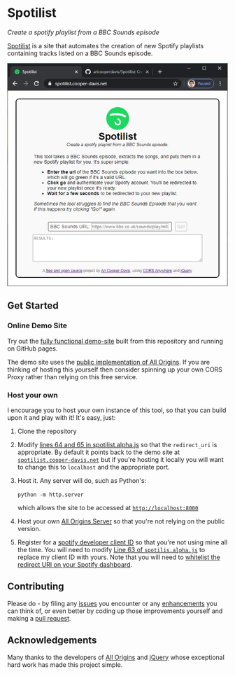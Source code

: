 # Spotilist
*Create a spotify playlist from a BBC Sounds episode*

[Spotilist](https://aricooperdavis.github.io/Spotilist) is a site that automates the creation of new Spotify playlists containing tracks listed on a BBC Sounds episode.

![Screenshot of the User Interface](resources/screenshot.png)

## Get Started
### Online Demo Site
Try out the [fully functional demo-site](https://aricooperdavis.github.io/Spotilist/) built from this repository and running on GitHub pages.

The demo site uses the [public implementation of All Origins](https://github.com/gnuns/allOrigins). If you are thinking of hosting this yourself then consider spinning up your own CORS Proxy rather than relying on this free service.

### Host your own
I encourage you to host your own instance of this tool, so that you can build upon it and play with it! It's easy, just:

1. Clone the repository
2. Modify [lines 64 and 65 in spotilist.alpha.js](https://github.com/aricooperdavis/Spotilist/blob/master/spotilist.alpha.js#L64) so that the `redirect_uri` is appropriate. By default it points back to the demo site at [`spotilist.cooper-davis.net`](spotilist.cooper-davis.net) but if you're hosting it locally you will want to change this to `localhost` and the appropriate port.
3. Host it. Any server will do, such as Python's:

    `python -m http.server`

    which allows the site to be accessed at [`http://localhost:8000`](http://localhost:8000)

4. Host your own [All Origins Server](https://github.com/gnuns/allOrigins#on-your-own-server) so that you're not relying on the public version.

5. Register for a [spotify developer client ID](https://developer.spotify.com/dashboard/applications) so that you're not using mine all the time. You will need to modify [Line 63 of `spotilis.alpha.js`](https://github.com/aricooperdavis/Spotilist/blob/master/bbcspotilist.alpha.js#L63) to replace my client ID with yours. Note that you will need to [whitelist the redirect URI on your Spotify dashboard](https://developer.spotify.com/documentation/general/guides/app-settings/).

## Contributing
Please do - by filing any [issues](https://github.com/aricooperdavis/Spotilist/issues) you encounter or any [enhancements](https://github.com/aricooperdavis/Spotilist/labels/enhancement) you can think of, or even better by coding up those improvements yourself and making a [pull request](https://github.com/aricooperdavis/Spotilist/pulls).

## Acknowledgements
Many thanks to the developers of [All Origins](https://github.com/gnuns/allOrigins) and [jQuery](https://github.com/jquery/jquery) whose exceptional hard work has made this project simple.
